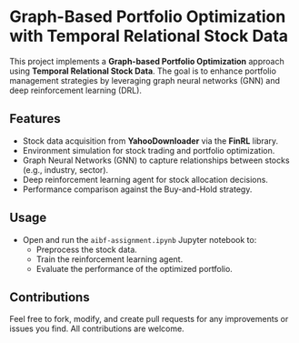 # Graph-Based Portfolio Optimization with Temporal Relational Stock Data

This project implements a **Graph-based Portfolio Optimization** approach using **Temporal Relational Stock Data**. The goal is to enhance portfolio management strategies by leveraging graph neural networks (GNN) and deep reinforcement learning (DRL).

## Features

- Stock data acquisition from **YahooDownloader** via the **FinRL** library.
- Environment simulation for stock trading and portfolio optimization.
- Graph Neural Networks (GNN) to capture relationships between stocks (e.g., industry, sector).
- Deep reinforcement learning agent for stock allocation decisions.
- Performance comparison against the Buy-and-Hold strategy.

## Usage

- Open and run the `aibf-assignment.ipynb` Jupyter notebook to:
  - Preprocess the stock data.
  - Train the reinforcement learning agent.
  - Evaluate the performance of the optimized portfolio.

## Contributions

Feel free to fork, modify, and create pull requests for any improvements or issues you find. All contributions are welcome.
